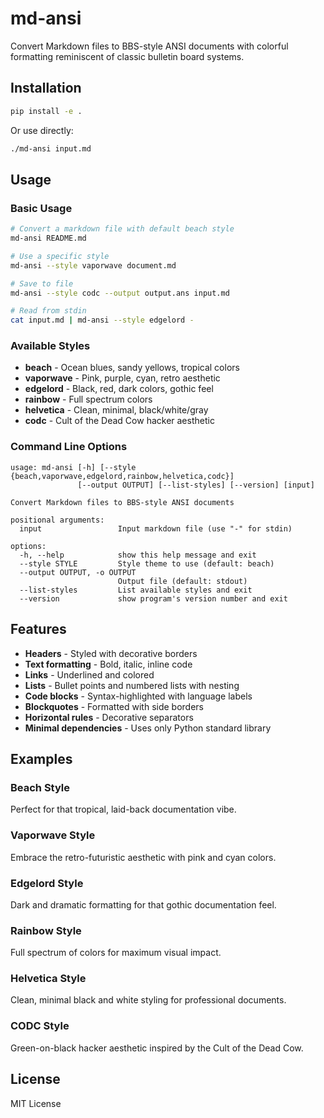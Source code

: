 # md-ansi

Convert Markdown files to BBS-style ANSI documents with colorful formatting reminiscent of classic bulletin board systems.

## Installation

```bash
pip install -e .
```

Or use directly:

```bash
./md-ansi input.md
```

## Usage

### Basic Usage

```bash
# Convert a markdown file with default beach style
md-ansi README.md

# Use a specific style
md-ansi --style vaporwave document.md

# Save to file
md-ansi --style codc --output output.ans input.md

# Read from stdin
cat input.md | md-ansi --style edgelord -
```

### Available Styles

- **beach** - Ocean blues, sandy yellows, tropical colors
- **vaporwave** - Pink, purple, cyan, retro aesthetic
- **edgelord** - Black, red, dark colors, gothic feel
- **rainbow** - Full spectrum colors
- **helvetica** - Clean, minimal, black/white/gray
- **codc** - Cult of the Dead Cow hacker aesthetic

### Command Line Options

```
usage: md-ansi [-h] [--style {beach,vaporwave,edgelord,rainbow,helvetica,codc}] 
               [--output OUTPUT] [--list-styles] [--version] [input]

Convert Markdown files to BBS-style ANSI documents

positional arguments:
  input                 Input markdown file (use "-" for stdin)

options:
  -h, --help            show this help message and exit
  --style STYLE         Style theme to use (default: beach)
  --output OUTPUT, -o OUTPUT
                        Output file (default: stdout)
  --list-styles         List available styles and exit
  --version             show program's version number and exit
```

## Features

- **Headers** - Styled with decorative borders
- **Text formatting** - Bold, italic, inline code
- **Links** - Underlined and colored
- **Lists** - Bullet points and numbered lists with nesting
- **Code blocks** - Syntax-highlighted with language labels
- **Blockquotes** - Formatted with side borders
- **Horizontal rules** - Decorative separators
- **Minimal dependencies** - Uses only Python standard library

## Examples

### Beach Style
Perfect for that tropical, laid-back documentation vibe.

### Vaporwave Style
Embrace the retro-futuristic aesthetic with pink and cyan colors.

### Edgelord Style
Dark and dramatic formatting for that gothic documentation feel.

### Rainbow Style
Full spectrum of colors for maximum visual impact.

### Helvetica Style
Clean, minimal black and white styling for professional documents.

### CODC Style
Green-on-black hacker aesthetic inspired by the Cult of the Dead Cow.

## License

MIT License
